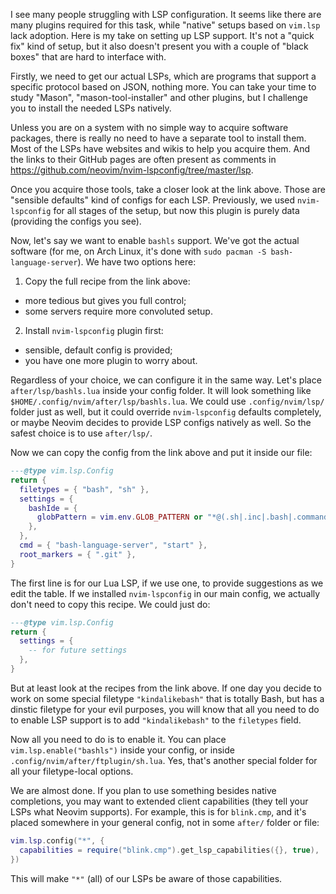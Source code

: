 I see many people struggling with LSP configuration. It seems like there are many plugins required for this task, while "native" setups based on `vim.lsp` lack adoption. Here is my take on setting up LSP support. It's not a "quick fix" kind of setup, but it also doesn't present you with a couple of "black boxes" that are hard to interface with.

Firstly, we need to get our actual LSPs, which are programs that support a specific protocol based on JSON, nothing more. You can take your time to study "Mason", "mason-tool-installer" and other plugins, but I challenge you to install the needed LSPs natively.

Unless you are on a system with no simple way to acquire software packages, there is really no need to have a separate tool to install them. Most of the LSPs have websites and wikis to help you acquire them. And the links to their GitHub pages are often present as comments in <https://github.com/neovim/nvim-lspconfig/tree/master/lsp>.

Once you acquire those tools, take a closer look at the link above. Those are "sensible defaults" kind of configs for each LSP. Previously, we used `nvim-lspconfig` for all stages of the setup, but now this plugin is purely data (providing the configs you see).

Now, let's say we want to enable `bashls` support. We've got the actual software (for me, on Arch Linux, it's done with `sudo pacman -S bash-language-server`). We have two options here:

1. Copy the full recipe from the link above:

- more tedious but gives you full control;
- some servers require more convoluted setup.

2. Install `nvim-lspconfig` plugin first:

- sensible, default config is provided;
- you have one more plugin to worry about.

Regardless of your choice, we can configure it in the same way. Let's place `after/lsp/bashls.lua` inside your config folder. It will look something like `$HOME/.config/nvim/after/lsp/bashls.lua`. We could use `.config/nvim/lsp/` folder just as well, but it could override `nvim-lspconfig` defaults completely, or maybe Neovim decides to provide LSP configs natively as well. So the safest choice is to use `after/lsp/`.

Now we can copy the config from the link above and put it inside our file:

```lua
---@type vim.lsp.Config
return {
  filetypes = { "bash", "sh" },
  settings = {
    bashIde = {
      globPattern = vim.env.GLOB_PATTERN or "*@(.sh|.inc|.bash|.command)",
    },
  },
  cmd = { "bash-language-server", "start" },
  root_markers = { ".git" },
}
```

The first line is for our Lua LSP, if we use one, to provide suggestions as we edit the table. If we installed `nvim-lspconfig` in our main config, we actually don't need to copy this recipe. We could just do:

```lua
---@type vim.lsp.Config
return {
  settings = {
    -- for future settings
  },
}
```

But at least look at the recipes from the link above. If one day you decide to work on some special filetype `"kindalikebash"` that is totally Bash, but has a dinstic filetype for your evil purposes, you will know that all you need to do to enable LSP support is to add `"kindalikebash"` to the `filetypes` field.

Now all you need to do is to enable it. You can place `vim.lsp.enable("bashls")` inside your config, or inside `.config/nvim/after/ftplugin/sh.lua`. Yes, that's another special folder for all your filetype-local options.

We are almost done. If you plan to use something besides native completions, you may want to extended client capabilities (they tell your LSPs what Neovim supports). For example, this is for `blink.cmp`, and it's placed somewhere in your general config, not in some `after/` folder or file:

```lua
vim.lsp.config("*", {
  capabilities = require("blink.cmp").get_lsp_capabilities({}, true),
})
```

This will make `"*"` (all) of our LSPs be aware of those capabilities.
